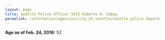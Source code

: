 ```yaml
---
layout: page
title: Seattle Police Officer 5472 Roberto A. Sabay
permalink: /information/agencies/city_of_seattle/seattle_police_department/copbook/5472/
---
```


**Age as of Feb. 24, 2016:** 52
